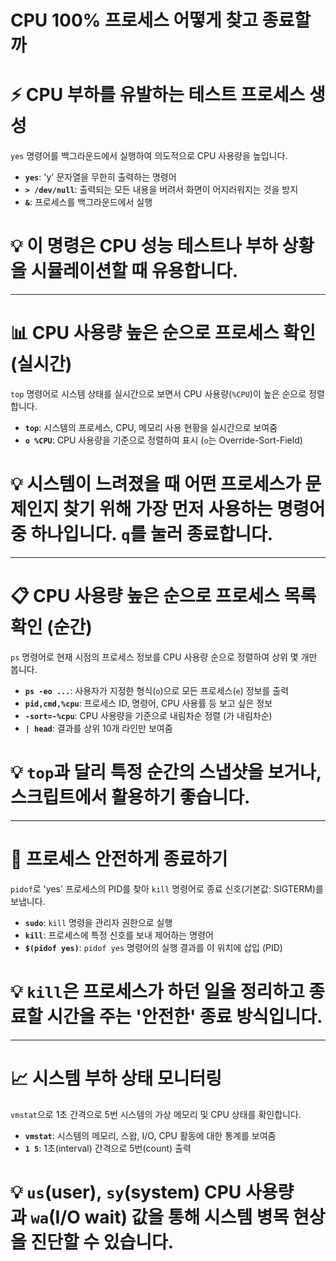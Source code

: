 # CPU 100% 프로세스 어떻게 찾고 종료할까

# **⚡️ CPU 부하를 유발하는 테스트 프로세스 생성**

`yes` 명령어를 백그라운드에서 실행하여 의도적으로 CPU 사용량을 높입니다.

- **`yes`**: 'y' 문자열을 무한히 출력하는 명령어
- **`> /dev/null`**: 출력되는 모든 내용을 버려서 화면이 어지러워지는 것을 방지
- **`&`**: 프로세스를 백그라운드에서 실행

# **💡 이 명령은 CPU 성능 테스트나 부하 상황을 시뮬레이션할 때 유용합니다.**

---

# **📊 CPU 사용량 높은 순으로 프로세스 확인 (실시간)**

`top` 명령어로 시스템 상태를 실시간으로 보면서 CPU 사용량(`%CPU`)이 높은 순으로 정렬합니다.

- **`top`**: 시스템의 프로세스, CPU, 메모리 사용 현황을 실시간으로 보여줌
- **`o %CPU`**: CPU 사용량을 기준으로 정렬하여 표시 (`o`는 Override-Sort-Field)

# **💡 시스템이 느려졌을 때 어떤 프로세스가 문제인지 찾기 위해 가장 먼저 사용하는 명령어 중 하나입니다. `q`를 눌러 종료합니다.**

---

# **📋 CPU 사용량 높은 순으로 프로세스 목록 확인 (순간)**

`ps` 명령어로 현재 시점의 프로세스 정보를 CPU 사용량 순으로 정렬하여 상위 몇 개만 봅니다.

- **`ps -eo ...`**: 사용자가 지정한 형식(`o`)으로 모든 프로세스(`e`) 정보를 출력
- **`pid,cmd,%cpu`**: 프로세스 ID, 명령어, CPU 사용률 등 보고 싶은 정보
- **`-sort=-%cpu`**: CPU 사용량을 기준으로 내림차순 정렬 (가 내림차순)
- **`| head`**: 결과를 상위 10개 라인만 보여줌

# **💡 `top`과 달리 특정 순간의 스냅샷을 보거나, 스크립트에서 활용하기 좋습니다.**

---

# **🛑 프로세스 안전하게 종료하기**

`pidof`로 'yes' 프로세스의 PID를 찾아 `kill` 명령어로 종료 신호(기본값: SIGTERM)를 보냅니다.

- **`sudo`**: `kill` 명령을 관리자 권한으로 실행
- **`kill`**: 프로세스에 특정 신호를 보내 제어하는 명령어
- **`$(pidof yes)`**: `pidof yes` 명령어의 실행 결과를 이 위치에 삽입 (PID)

# **💡 `kill`은 프로세스가 하던 일을 정리하고 종료할 시간을 주는 '안전한' 종료 방식입니다.**

---

# **📈 시스템 부하 상태 모니터링**

`vmstat`으로 1초 간격으로 5번 시스템의 가상 메모리 및 CPU 상태를 확인합니다.

- **`vmstat`**: 시스템의 메모리, 스왑, I/O, CPU 활동에 대한 통계를 보여줌
- **`1 5`**: 1초(interval) 간격으로 5번(count) 출력

# **💡 `us`(user), `sy`(system) CPU 사용량과 `wa`(I/O wait) 값을 통해 시스템 병목 현상을 진단할 수 있습니다.**